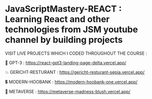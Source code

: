 # JavaScriptMastery-REACT : Learning React and other technologies from JSM youtube channel by building projects 

VISIT LIVE PROJECTS WHICH I CODED THROUGHOUT THE COURSE : 

🧿 GPT-3 : https://react-gpt3-landing-page-delta.vercel.app/

💥 GERICHT-RESTURANT : https://gericht-resturant-sepia.vercel.app/

💲 MODERN-HOOBANK : https://modern-hoobank-one.vercel.app/

🦄 METAVERSE : https://metaverse-madness-blush.vercel.app/
